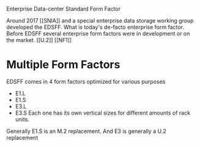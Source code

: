 Enterprise Data-center Standard Form Factor

Around 2017 [[SNIA]] and a special enterprise data storage working group developed the EDSFF. What is today's de-facto enterprise form factor.
Before EDSFF several enterprise form factors were in development or on the market.
[[U.2]]
[[NF1]]

# Multiple Form Factors
EDSFF comes in 4 form factors optimized for various purposes
- E1.L
- E1.S
- E3.L
- E3.S
Each one has its own vertical sizes for different amounts of rack units.

Generally E1.S is an M.2 replacement.
And E3 is generally a U.2 replacement


